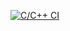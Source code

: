 [![C/C++ CI](https://github.com/lmaddalena/logger/actions/workflows/c-cpp.yml/badge.svg)](https://github.com/lmaddalena/logger/actions/workflows/c-cpp.yml)
